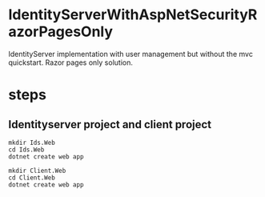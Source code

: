# IdentityServerWithAspNetSecurityRazorPagesOnly
IdentityServer implementation with user management but without the mvc quickstart. Razor pages only solution.


# steps

## Identityserver project and client project
```
mkdir Ids.Web
cd Ids.Web
dotnet create web app

mkdir Client.Web
cd Client.Web
dotnet create web app
```
